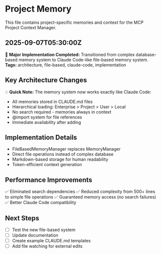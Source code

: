 # Project Memory

This file contains project-specific memories and context for the MCP Project Context Manager.

## 2025-09-07T05:30:00Z
🚀 **Major Implementation Completed:** Transitioned from complex database-based memory system to Claude Code-like file-based memory system.
**Tags:** architecture, file-based, claude-code, implementation

## Key Architecture Changes
💡 **Quick Note:** The memory system now works exactly like Claude Code:
- All memories stored in CLAUDE.md files
- Hierarchical loading: Enterprise > Project > User > Local
- No search required - memories always in context
- @import system for file references
- Immediate availability after adding

## Implementation Details
- FileBasedMemoryManager replaces MemoryManager
- Direct file operations instead of complex database
- Markdown-based storage for human readability
- Token-efficient context generation

## Performance Improvements
✅ Eliminated search dependencies
✅ Reduced complexity from 500+ lines to simple file operations
✅ Guaranteed memory access (no search failures)
✅ Better Claude Code compatibility

## Next Steps
- [ ] Test the new file-based system
- [ ] Update documentation
- [ ] Create example CLAUDE.md templates
- [ ] Add file watching for external edits
